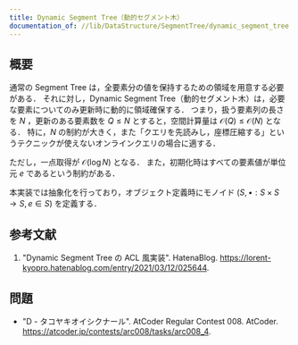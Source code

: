 ```yaml
---
title: Dynamic Segment Tree（動的セグメント木）
documentation_of: //lib/DataStructure/SegmentTree/dynamic_segment_tree.hpp
---
```



## 概要

通常の Segment Tree は，全要素分の値を保持するための領域を用意する必要がある．
それに対し，Dynamic Segment Tree（動的セグメント木）は，必要な要素についてのみ更新時に動的に領域確保する．
つまり，扱う要素列の長さを $N$ ，更新のある要素数を $Q \leq N$ とすると，空間計算量は $\mathcal{O}(Q) \leq \mathcal{O}(N)$ となる．
特に，$N$ の制約が大きく，また「クエリを先読みし，座標圧縮する」というテクニックが使えないオンラインクエリの場合に適する．

ただし，一点取得が $\mathcal{O}(\log N)$ となる．
また，初期化時はすべての要素値が単位元 $e$ であるという制約がある．

本実装では抽象化を行っており，オブジェクト定義時にモノイド $(S, \bullet : S \times S \rightarrow S, e \in S)$ を定義する．


## 参考文献

1. "Dynamic Segment Tree の ACL 風実装". HatenaBlog. <https://lorent-kyopro.hatenablog.com/entry/2021/03/12/025644>.


## 問題

- "D - タコヤキオイシクナール". AtCoder Regular Contest 008. AtCoder. <https://atcoder.jp/contests/arc008/tasks/arc008_4>.

